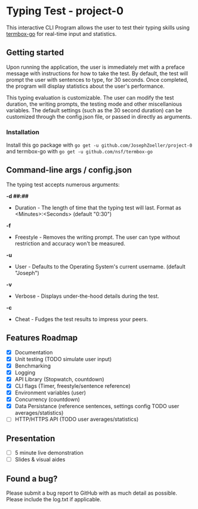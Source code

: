 # Typing Test - project-0
This interactive CLI Program allows the user to test their typing skills using [termbox-go](https://github.com/nsf/termbox-go) for real-time input and statistics.

## Getting started
Upon running the application, the user is immediately met with a preface message with instructions for how to take the test. By default, the test will prompt the user with sentences to type, for 30 seconds. Once completed, the program will display statistics about the user's performance.

This typing evaluation is customizable. The user can modify the test duration, the writing prompts, the testing mode and other miscellanious variables. The default settings (such as the 30 second duration) can be customized through the config.json file, or passed in directly as arguments.

### Installation
Install this go package with `go get -u github.com/JosephZoeller/project-0` and termbox-go with `go get -u github.com/nsf/termbox-go`

## Command-line args / config.json
The typing test accepts numerous arguments:

**-d ##:##**

  * Duration - The length of time that the typing test will last. Format as \<Minutes>:\<Seconds> (default "0:30")

**-f**

  * Freestyle - Removes the writing prompt. The user can type without restriction and accuracy won't be measured.

**-u <name>**

  * User - Defaults to the Operating System's current username. (default "Joseph")

**-v**

  * Verbose - Displays under-the-hood details during the test.

**-c**   

  * Cheat - Fudges the test results to impress your peers.

## Features Roadmap
- [x] Documentation
- [x] Unit testing (TODO simulate user input)
- [x] Benchmarking
- [x] Logging
- [X] API Library (Stopwatch, countdown)
- [x] CLI flags (Timer, freestyle/sentence reference)
- [x] Environment variables (user)
- [x] Concurrency (countdown)
- [x] Data Persistance (reference sentences, settings config TODO user averages/statistics)
- [ ] HTTP/HTTPS API (TODO user averages/statistics)

## Presentation
- [ ] 5 minute live demonstration
- [ ] Slides & visual aides

## Found a bug?

Please submit a bug report to GitHub with as much detail as possible. Please include the log.txt if applicable.
